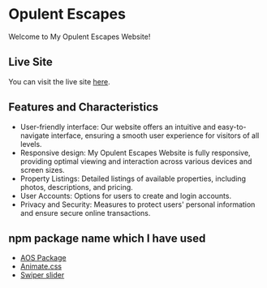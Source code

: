 # Opulent Escapes

Welcome to My Opulent Escapes Website!

## Live Site

You can visit the live site [here](https://opulent-escapes.web.app).

## Features and Characteristics

- User-friendly interface: Our website offers an intuitive and easy-to-navigate interface, ensuring a smooth user experience for visitors of all levels.
- Responsive design: My Opulent Escapes Website is fully responsive, providing optimal viewing and interaction across various devices and screen sizes.
- Property Listings: Detailed listings of available properties, including photos, descriptions, and pricing.
- User Accounts: Options for users to create and login accounts.
- Privacy and Security: Measures to protect users' personal information and ensure secure online transactions.

## npm package name which I have used 
- [AOS Package](https://www.npmjs.com/package/aos)
- [Animate.css](https://animate.style/)
- [Swiper slider](https://swiperjs.com/)
